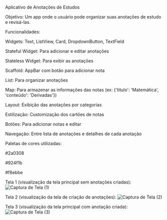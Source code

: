 Aplicativo de Anotações de Estudos

Objetivo: Um app onde o usuário pode organizar suas anotações de estudo e revisá-las.

Funcionalidades:

Widgets: Text, ListView, Card, DropdownButton, TextField

Stateful Widget: Para adicionar e editar anotações

Stateless Widget: Para exibir as anotações

Scaffold: AppBar com botão para adicionar nota

List: Para organizar anotações

Map: Para armazenar as informações das notas (ex: {'titulo': 'Matemática', 'conteúdo': 'Derivadas'})

Layout: Exibição das anotações por categorias

Estilização: Customização dos cartões de notas

Botões: Para adicionar notas e editar

Navegação: Entre lista de anotações e detalhes de cada anotação

Paletas de cores utilizadas:

#2a0308

#924f1b

#f8ebbe

Tela 1 (visualização da tela principal sem anotações criadas):
![Captura de Tela (1)](https://github.com/user-attachments/assets/0faa3115-0817-41bc-b00f-79b089d82919)

Tela 2 (visualização da tela de criação de anotações):
![Captura de Tela (2)](https://github.com/user-attachments/assets/7a3ed33e-d841-4afd-93ff-30215753115b)

Tela 3 (visualização da tela principal com anotação criada):
![Captura de Tela (3)](https://github.com/user-attachments/assets/e37c15c8-34de-4f8c-8571-044b227f5db5)




